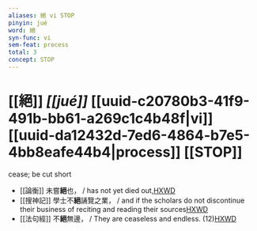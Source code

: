 ```yaml
---
aliases: 絕 vi STOP
pinyin: jué
word: 絕
syn-func: vi
sem-feat: process
total: 3
concept: STOP 
---
```

# [[絕]] *[[jué]]*  [[uuid-c20780b3-41f9-491b-bb61-a269c1c4b48f|vi]] [[uuid-da12432d-7ed6-4864-b7e5-4bb8eafe44b4|process]] [[STOP]]
cease; be cut short
 - [[論衡]] 未嘗**絕**也， / has not yet died out,[HXWD](https://hxwd.org/textview.html?location=KR3j0080_tls_002-8a.3)
 - [[搜神記]] 學士不**絕**誦覽之業， / and if the scholars do not discontinue their business of reciting and reading their sources[HXWD](https://hxwd.org/textview.html?location=KR3l0099_tls_000-1a.26)
 - [[法句經]] 不**絕**無邊， / They are ceaseless and endless. (12)[HXWD](https://hxwd.org/textview.html?location=KR6b0067_T_001-0563a.28)